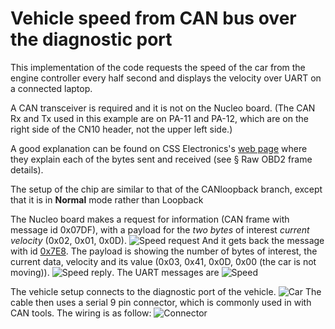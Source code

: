 # Vehicle speed from CAN bus over the diagnostic port
This implementation of the code requests the speed of the car from the engine controller every half second and displays the velocity over UART on a connected laptop.

A CAN transceiver is required and it is not on the Nucleo board. (The CAN Rx and Tx used in this example are on PA-11 and PA-12, which are on the right side of the CN10 header, not the upper left side.)

A good explanation can be found on CSS Electronics's [web page](https://www.csselectronics.com/pages/obd2-explained-simple-intro) where they explain each of the bytes sent and received (see § Raw OBD2 frame details).

The setup of the chip are similar to that of the CANloopback branch, except that it is in **Normal** mode rather than Loopback

The Nucleo board makes a request for information (CAN frame with message id 0x07DF), with a payload for the *two bytes* of interest *current* *velocity* (0x02, 0x01, 0x0D).
![Speed request](Request.png)
And it gets back the message with id [0x7E8](https://en.wikipedia.org/wiki/OBD-II_PIDs).
The payload is showing the number of bytes of interest, the current data, velocity and its value (0x03, 0x41, 0x0D, 0x00 (the car is not moving)).
![Speed reply](Reply.png).
The UART messages are
![Speed](Driving.png)

The vehicle setup connects to the diagnostic port of the vehicle.
![Car](car.png)
The cable then uses a serial 9 pin connector, which is commonly used in with CAN tools.
The wiring is as follow:
![Connector](can-connectors-1.gif.png)
